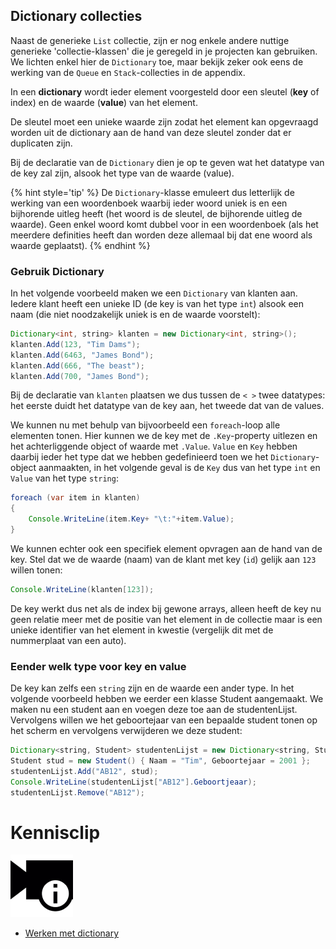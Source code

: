 ## Dictionary collecties

Naast de generieke ``List`` collectie, zijn er nog enkele andere nuttige generieke 'collectie-klassen' die je geregeld in je projecten kan gebruiken. We lichten enkel hier de ``Dictionary`` toe, maar bekijk zeker ook eens de werking van de ``Queue`` en ``Stack``-collecties in de appendix.

In een **dictionary** wordt ieder element voorgesteld door een sleutel (**key** of index) en de waarde (**value**) van het element. 

De sleutel moet een unieke waarde zijn zodat het element kan opgevraagd worden uit de dictionary aan de hand van deze sleutel zonder dat er duplicaten zijn.


Bij de declaratie van de ``Dictionary`` dien je op te geven wat het datatype van de key zal zijn, alsook het type van de waarde (value). 

{% hint style='tip' %}
De ``Dictionary``-klasse emuleert dus letterlijk de werking van een woordenboek waarbij ieder woord uniek is en een bijhorende uitleg heeft (het woord is de sleutel, de bijhorende uitleg de waarde). 
Geen enkel woord komt dubbel voor in een woordenboek (als het meerdere definities heeft dan worden deze allemaal bij dat ene woord als waarde geplaatst).
{% endhint %}

### Gebruik Dictionary
In het volgende voorbeeld maken we een ``Dictionary`` van klanten aan. Iedere klant heeft een unieke ID (de key is van het type ``int``) alsook een naam (die niet noodzakelijk uniek is en de waarde voorstelt):

```java
Dictionary<int, string> klanten = new Dictionary<int, string>();
klanten.Add(123, "Tim Dams");
klanten.Add(6463, "James Bond");
klanten.Add(666, "The beast");
klanten.Add(700, "James Bond");
``` 

Bij de declaratie van ``klanten`` plaatsen we dus tussen de ``< >`` twee datatypes: het eerste duidt het datatype van de key aan, het tweede dat van de values.

We kunnen nu met behulp van bijvoorbeeld een ``foreach``-loop alle elementen tonen. Hier kunnen we de key met de ``.Key``-property uitlezen en het achterliggende object of waarde met ``.Value``. ``Value`` en ``Key`` hebben daarbij ieder het type dat we hebben gedefinieerd toen we het ``Dictionary``-object aanmaakten, in het volgende geval is de ``Key`` dus van het type ``int`` en ``Value`` van het type ``string``:

```java
foreach (var item in klanten)
{
    Console.WriteLine(item.Key+ "\t:"+item.Value);
}
```

<!---{pagebreak} --->

We kunnen echter ook een specifiek element opvragen aan de hand van de key. Stel dat we de waarde (naam) van de klant met key (``id``) gelijk aan ``123`` willen tonen:

```java
Console.WriteLine(klanten[123]);
```

De key werkt dus net als de index bij gewone arrays, alleen heeft de key nu geen relatie meer met de positie van het element in de collectie maar is een unieke identifier van het element in kwestie (vergelijk dit met de nummerplaat van een auto).

### Eender welk type voor key en value

De key kan zelfs een ``string`` zijn en de waarde een ander type. In het volgende voorbeeld hebben we eerder een klasse Student aangemaakt. We maken nu een student aan en voegen deze toe aan de studentenLijst. Vervolgens willen we het geboortejaar van een bepaalde student tonen op het scherm en vervolgens verwijderen we deze student:

```java
Dictionary<string, Student> studentenLijst = new Dictionary<string, Student>();
Student stud = new Student() { Naam = "Tim", Geboortejaar = 2001 };
studentenLijst.Add("AB12", stud);
Console.WriteLine(studentenLijst["AB12"].Geboortjeaar);
studentenLijst.Remove("AB12");
```

<!---NOBOOKSTART--->
# Kennisclip
![](../assets/infoclip.png)

* [Werken met dictionary](https://ap.cloud.panopto.eu/Panopto/Pages/Viewer.aspx?id=43e5eb65-6b40-4539-892e-ab9f0093b774)
<!---NOBOOKEND--->